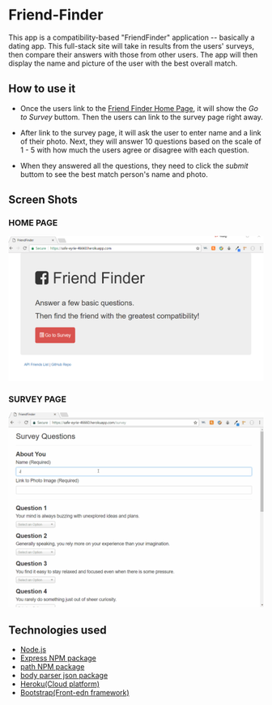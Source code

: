 # Friend-Finder
This app is a compatibility-based "FriendFinder" application -- basically a dating app. This full-stack site will take in results from the users' surveys, then compare their answers with those from other users. The app will then display the name and picture of the user with the best overall match.

## How to use it

* Once the users link to the [Friend Finder Home Page](https://safe-eyrie-46660.herokuapp.com/), it will show the *Go to Survey* buttom. Then the users can link to the survey page right away.

* After link to the survey page, it will ask the user to enter name and a link of their photo. Next, they will answer 10 questions based on the scale of 1 - 5 with how much the users agree or disagree with each question.

* When they answered all the questions, they need to click the *submit* buttom to see the best match person's name and photo.

## Screen Shots

### HOME PAGE
![homepage](images/homepage.png) 

### SURVEY PAGE 
![surveypage](images/survey.gif)

## Technologies used 
- [Node.js](https://nodejs.org/en/)
- [Express NPM package](https://www.npmjs.com/package/express)
- [path NPM package](https://www.npmjs.com/package/path)
- [body parser json package](https://www.npmjs.com/package/body-parser-json)
- [Heroku(Cloud platform)](https://signup.heroku.com/?c=70130000001xDpdAAE&gclid=CjwKCAiAoNTUBRBUEiwAWje2ltBEcml0hz10Clvml8F1NM2EuanwpjS1Svoo0q8RwkeZJO4iiAQbYxoCmvQQAvD_BwE)
- [Bootstrap(Front-edn framework)](https://getbootstrap.com/)